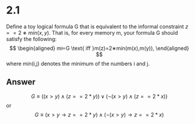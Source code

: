 # 2.1

Define a toy logical formula G that is equivalent to the informal constraint $z == 2∗min(x,y)$. That is, for every memory m, your formula G should satisfy the following:
$$
\begin{aligned}
m⊨G \text{ iff }m(z)=2∗min(m(x),m(y)),
\end{aligned}
$$
where min(i,j) denotes the minimum of the numbers i and j.

## Answer

$$
G \equiv ((x > y)\land(z == 2 * y))\lor(\lnot(x>y)\land (z == 2*x))
$$
or 
$$
G ≡ (x > y → z == 2*y) ∧ (\lnot(x > y) → z == 2*x)
$$

